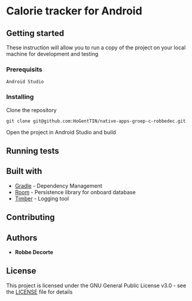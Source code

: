# Calorie tracker for Android
## Getting started

These instruction will allow you to run a copy of the project on your local machine for development and testing

### Prerequisits

```
Android Studio
```

### Installing

Clone the repository

```
git clone git@github.com:HoGentTIN/native-apps-groep-c-robbedec.git
```

Open the project in Android Studio and build

## Running tests

## Built with

* [Gradle](https://gradle.org) - Dependency Management
* [Room](https://developer.android.com/topic/libraries/architecture/room) - Persistence library for onboard database
* [Timber](https://github.com/JakeWharton/timber) - Logging tool

## Contributing

## Authors

* **Robbe Decorte**

## License

This project is licensed under the GNU General Public License v3.0 - see the [LICENSE](LICENSE) file for details



